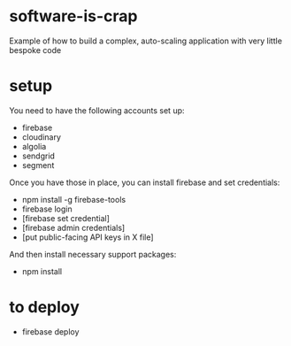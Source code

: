 # software-is-crap
Example of how to build a complex, auto-scaling application with very little bespoke code

# setup
You need to have the following accounts set up:
* firebase
* cloudinary
* algolia
* sendgrid
* segment

Once you have those in place, you can install firebase and set credentials:
* npm install -g firebase-tools
* firebase login
* [firebase set credential]
* [firebase admin credentials]
* [put public-facing API keys in X file]

And then install necessary support packages:
* npm install


# to deploy
* firebase deploy
